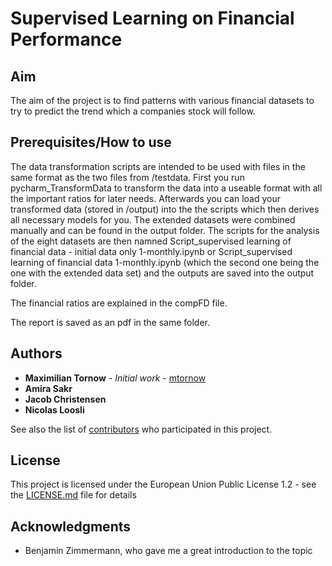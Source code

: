 # Supervised Learning on Financial Performance

## Aim
The aim of the project is to find patterns with various financial datasets to try to predict the trend which a companies stock will follow.

## Prerequisites/How to use

The data transformation scripts are intended to be used with files in the same format as the two files from /testdata.
First you run pycharm_TransformData to transform the data into a useable format with all the important ratios for later needs.
Afterwards you can load your transformed data (stored in /output) into the the scripts which then derives all necessary models for you.
The extended datasets were combined manually and can be found in the output folder.
The scripts for the analysis of the eight datasets are then namned Script_supervised learning of financial data - initial data only 1-monthly.ipynb or Script_supervised learning of financial data 1-monthly.ipynb (which the second one being the one with the extended data set) and the outputs are saved into the output folder.

The financial ratios are explained in the compFD file.

The report is saved as an pdf in the same folder.

## Authors

* **Maximilian Tornow** - *Initial work* - [mtornow](https://github.com/mtornow)
* **Amira Sakr**
* **Jacob Christensen**
* **Nicolas Loosli**

See also the list of [contributors](https://github.com/your/project/contributors) who participated in this project.

## License

This project is licensed under the European Union Public License 1.2 - see the [LICENSE.md](LICENSE.md) file for details

## Acknowledgments

* Benjamin Zimmermann, who gave me a great introduction to the topic
